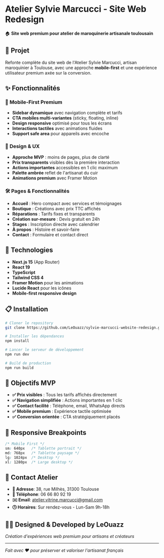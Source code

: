 # Atelier Sylvie Marcucci - Site Web Redesign

🏠 **Site web premium pour atelier de maroquinerie artisanale toulousain**

## 🎯 Projet

Refonte complète du site web de l'Atelier Sylvie Marcucci, artisan maroquinier à Toulouse, avec une approche **mobile-first** et une expérience utilisateur premium axée sur la conversion.

## ✨ Fonctionnalités

### 📱 **Mobile-First Premium**
- **Sidebar dynamique** avec navigation complète et tarifs
- **CTA mobiles multi-variantes** (sticky, floating, inline)
- **Design responsive** optimisé pour tous les écrans
- **Interactions tactiles** avec animations fluides
- **Support safe area** pour appareils avec encoche

### 🎨 **Design & UX**
- **Approche MVP** : moins de pages, plus de clarté
- **Prix transparents** visibles dès la première interaction
- **Actions importantes** accessibles en 1 clic maximum
- **Palette ambrée** reflet de l'artisanat du cuir
- **Animations premium** avec Framer Motion

### 🛠️ **Pages & Fonctionnalités**
- **Accueil** : Hero compact avec services et témoignages
- **Boutique** : Créations avec prix TTC affichés
- **Réparations** : Tarifs fixes et transparents
- **Création sur-mesure** : Devis gratuit en 24h
- **Stages** : Inscription directe avec calendrier
- **À propos** : Histoire et savoir-faire
- **Contact** : Formulaire et contact direct

## 🚀 Technologies

- **Next.js 15** (App Router)
- **React 19**
- **TypeScript**
- **Tailwind CSS 4**
- **Framer Motion** pour les animations
- **Lucide React** pour les icônes
- **Mobile-first responsive design**

## 📋 Installation

```bash
# Cloner le repository
git clone https://github.com/LeOuazz/sylvie-marcucci-website-redesign.git

# Installer les dépendances
npm install

# Lancer le serveur de développement
npm run dev

# Build de production
npm run build
```

## 🎯 Objectifs MVP

- **✅ Prix visibles** : Tous les tarifs affichés directement
- **✅ Navigation simplifiée** : Actions importantes en 1 clic
- **✅ Contact facilité** : Téléphone, email, WhatsApp directs
- **✅ Mobile premium** : Expérience tactile optimisée
- **✅ Conversion orientée** : CTA stratégiquement placés

## 📱 Responsive Breakpoints

```css
/* Mobile First */
sm: 640px   /* Tablette portrait */
md: 768px   /* Tablette paysage */
lg: 1024px  /* Desktop */
xl: 1280px  /* Large desktop */
```

## 📢 Contact Atelier

- **📍 Adresse**: 38, rue Milhès, 31300 Toulouse
- **📱 Téléphone**: 06 66 80 92 19
- **✉️ Email**: atelier.vitrine.marcucci@gmail.com
- **🕒 Horaires**: Sur rendez-vous - Lun-Sam 9h-18h

## 👨‍💻 Designed & Developed by LeOuazz

*Création d'expériences web premium pour artisans et créateurs*

---

*Fait avec ❤️ pour préserver et valoriser l'artisanat français*
